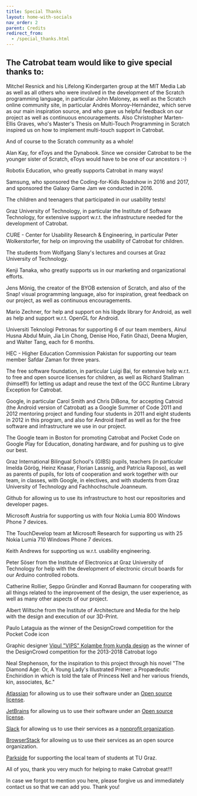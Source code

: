 ```yaml
---
title: Special Thanks
layout: home-with-socials
nav_order: 2
parent: Credits
redirect_from:
  - /special_thanks.html
---
```


## The Catrobat team would like to give special thanks to:

Mitchel Resnick and his Lifelong Kindergarten group at the MIT Media Lab as well as all others who were involved in the development of the Scratch programming language, in particular John Maloney, as well as the Scratch online community site, in particular Andrés Monroy-Hernández, which serve as our main inspiration source, and who gave us helpful feedback on our project as well as continuous encouragements. Also Christopher Marten-Ellis Graves, who's Master's Thesis on Multi-Touch Programming in Scratch inspired us on how to implement multi-touch support in Catrobat.

And of course to the Scratch community as a whole!

Alan Kay, for eToys and the Dynabook. Since we consider Catrobat to be the younger sister of Scratch, eToys would have to be one of our ancestors :-)

Robotix Education, who greatly supports Catrobat in many ways!

Samsung, who sponsored the Coding-for-Kids Roadshow in 2016 and 2017, and sponsored the Galaxy Game Jam we conducted in 2016.

The children and teenagers that participated in our usability tests!

Graz University of Technology, in particular the Institute of Software Technology, for extensive support w.r.t. the infrastructure needed for the development of Catrobat.

CURE - Center for Usability Research & Engineering, in particular Peter Wolkerstorfer, for help on improving the usability of Catrobat for children.

The students from Wolfgang Slany's lectures and courses at Graz University of Technology.

Kenji Tanaka, who greatly supports us in our marketing and organizational efforts.

Jens Mönig, the creator of the BYOB extension of Scratch, and also of the Snap! visual programming language, also for inspiration, great feedback on our project, as well as continuous encouragements.

Mario Zechner, for help and support on his libgdx library for Android, as well as help and support w.r.t. OpenGL for Android.

Universiti Teknologi Petronas for supporting 6 of our team members, Ainul Husna Abdul Muin, Jia Lin Chong, Denise Hoo, Fatin Ghazi, Deena Mugien, and Walter Tang, each for 6 months.

HEC - Higher Education Commission Pakistan for supporting our team member Safdar Zaman for three years.

The free software foundation, in particular Luigi Bai, for extensive help w.r.t. to free and open source licenses for children, as well as Richard Stallman (himself!) for letting us adapt and reuse the text of the GCC Runtime Library Exception for Catrobat.

Google, in particular Carol Smith and Chris DiBona, for accepting Catroid (the Android version of Catrobat) as a Google Summer of Code 2011 and 2012 mentoring project and funding four students in 2011 and eight students in 2012 in this program, and also for Android itself as well as for the free software and infrastructure we use in our project.

The Google team in Boston for promoting Catrobat and Pocket Code on Google Play for Education, donating hardware, and for pushing us to give our best.

Graz International Bilingual School's (GIBS) pupils, teachers (in particular Imelda Görög, Heinz Knasar, Florian Lassnig, and Patricia Raposo), as well as parents of pupils, for lots of cooperation and work together with our team, in classes, with Google, in electives, and with students from Graz University of Technology and Fachhochschule Joanneum.

Github for allowing us to use its infrastructure to host our repositories and developer pages.

Microsoft Austria for supporting us with four Nokia Lumia 800 Windows Phone 7 devices.

The TouchDevelop team at Microsoft Research for supporting us with 25 Nokia Lumia 710 Windows Phone 7 devices.

Keith Andrews for supporting us w.r.t. usability engineering.

Peter Söser from the Institute of Electronics at Graz University of Technology for help with the development of electronic circuit boards for our Arduino controlled robots.

Catherine Rollier, Seppo Gründler and Konrad Baumann for cooperating with all things related to the improvement of the design, the user experience, as well as many other aspects of our project.

Albert Wiltsche from the Institute of Architecture and Media for the help with the design and execution of our 3D-Print.

Paulo Lataguia as the winner of the DesignCrowd competition for the Pocket Code icon

Graphic designer <a href="mailto:vipulkolambe@gmail.com">Vipul "VIPS" Kolambe from kunda design</a> as the winner of the DesignCrowd competition for the 2013-2018 Catrobat logo

Neal Stephenson, for the inspiration to this project through his novel "The Diamond Age: Or, A Young Lady's Illustrated Primer: a Propædeutic Enchiridion in which is told the tale of Princess Nell and her various friends, kin, associates, &c."

<a href="https://www.atlassian.com/">Atlassian</a> for allowing us to use their software under an <a href="https://www.atlassian.com/software/views/open-source-license-request">Open source license</a>.

<a href="https://www.jetbrains.com/">JetBrains</a> for allowing us to use their software under an <a href="https://www.jetbrains.com/">Open source license</a>.

<a href="https://slack.com/intl/de-at/Slack">Slack</a> for allowing us to use their services as a <a href="https://slack.com/intl/de-de/help/articles/204368833-Rabatt-f%C3%BCr-Slack-f%C3%BCr-Non-Profit-Organisationen-beantragen">nonprofit organization</a>.

<a href="https://www.browserstack.com/">BrowserStack</a> for allowing us to use their services as an open source organization.

<a href="https://www.parkside-interactive.com/de/">Parkside</a> for supporting the local team of students at TU Graz.

All of you, thank you very much for helping to make
Catrobat great!!!

In case we forgot to mention you here, please forgive us and immediately contact us so that we can add you. Thank you!
